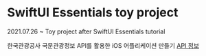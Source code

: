# SwiftUI Essentials toy project

2021.07.26 ~ Toy project after SwiftUI Essentials tutorial

한국관광공사 국문관광정보 API를 활용한 iOS 어플리케이션 만들기 [API 정보](https://www.data.go.kr/data/15057787/openapi.do)

